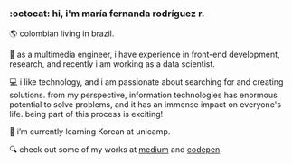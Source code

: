 ### :octocat: hi, i'm maría fernanda rodríguez r.

:earth_americas: colombian living in brazil.

:dart: as a multimedia engineer, i have experience in front-end development, research, and recently i am working as a data scientist.

:computer: i like technology, and i am passionate about searching for and creating solutions. from my perspective, information technologies has enormous potential to solve problems, and it has an immense impact on everyone's life. being part of this process is exciting!

:rocket: i’m currently learning Korean at unicamp.

:mag: check out some of my works at [medium](https://mafda.medium.com/) and [codepen](https://codepen.io/mafda).

<!--
**mafda/mafda** is a ✨ _special_ ✨ repository because its `README.md` (this file) appears on your GitHub profile.

Here are some ideas to get you started:

- 🔭 I’m currently working on ...
- 🌱 I’m currently learning ...
- 👯 I’m looking to collaborate on ...
- 🤔 I’m looking for help with ...
- 💬 Ask me about ...
- 📫 How to reach me: ...
- 😄 Pronouns: ...
- ⚡ Fun fact: ...
-->

